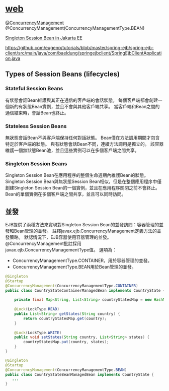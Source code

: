 # [web](http://localhost:8080/web/resource/fruit)





[@ConcurrencyManagement](https://www.baeldung.com/java-ee-singleton-session-bean)
@ConcurrencyManagement(ConcurrencyManagementType.BEAN)


[Singleton Session Bean in Jakarta EE](https://www.baeldung.com/java-ee-singleton-session-bean)

https://github.com/eugenp/tutorials/blob/master/spring-ejb/spring-ejb-client/src/main/java/com/baeldung/springejbclient/SpringEjbClientApplication.java
## Types of Session Beans (lifecycles)
### Stateful Session Beans
有狀態會話Bean維護與其正在通信的客戶端的會話狀態。 每個客戶端都會創建一個新的有狀態Bean實例，並且不會與其他客戶端共享。 當客戶端和Bean之間的通信結束時，會話Bean也終止。
### Stateless Session Beans
無狀態會話Bean不與客戶端保持任何對話狀態。 Bean僅在方法調用期間才包含特定於客戶端的狀態。 與有狀態會話Bean不同，連續方法調用是獨立的。 該容器維護一個無狀態Bean池，並且這些實例可以在多個客戶端之間共享。
### Singleton Session Beans
Singleton Session Bean在應用程序的整個生命週期內維護Bean的狀態。 Singleton Session Bean與無狀態Session Bean相似，但是在整個應用程序中僅創建Singleton Session Bean的一個實例，並且在應用程序關閉之前不會終止。 Bean的單個實例在多個客戶端之間共享，並且可以同時訪問。




## 並發
EJB提供了兩種方法來實現對Singleton Session Bean的並發訪問：容器管理的並發和Bean管理的並發。 
註釋javax.ejb.ConcurrencyManagement定義方法的並發策略。 默認情況下，EJB容器使用容器管理的並發。 
@ConcurrencyManagement批註採用javax.ejb.ConcurrencyManagementType值。 
選項為：

- ConcurrencyManagementType.CONTAINER，用於容器管理的並發。 
- ConcurrencyManagementType.BEAN用於Bean管理的並發。

```java
@Singleton
@Startup
@ConcurrencyManagement(ConcurrencyManagementType.CONTAINER) 
public class CountryStateContainerManagedBean implements CountryState { 
 
    private final Map<String, List<String> countryStatesMap = new HashMap<>();
 
    @Lock(LockType.READ) 
    public List<String> getStates(String country) { 
        return countryStatesMap.get(country);
    }
 
    @Lock(LockType.WRITE)
    public void setStates(String country, List<String> states) {
        countryStatesMap.put(country, states);
    }
}
```

```java
@Singleton
@Startup
@ConcurrencyManagement(ConcurrencyManagementType.BEAN) 
public class CountryStateBeanManagedBean implements CountryState { 
   ... 
}
```





